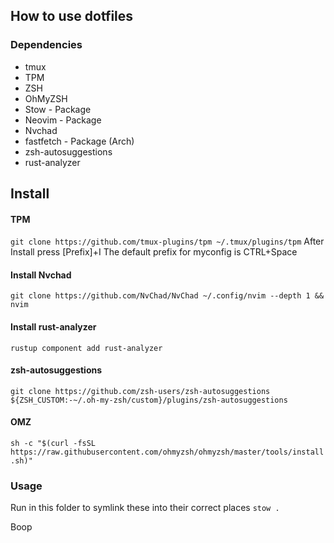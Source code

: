 ## How to use dotfiles

### Dependencies

* tmux
* TPM
* ZSH
* OhMyZSH
* Stow - Package
* Neovim - Package
* Nvchad
* fastfetch - Package (Arch)
* zsh-autosuggestions
* rust-analyzer


## Install

#### TPM

`git clone https://github.com/tmux-plugins/tpm ~/.tmux/plugins/tpm`
After Install press [Prefix]+I
The default prefix for myconfig is CTRL+Space

#### Install Nvchad

`git clone https://github.com/NvChad/NvChad ~/.config/nvim --depth 1 && nvim`

#### Install rust-analyzer

`rustup component add rust-analyzer` 

#### zsh-autosuggestions

`git clone https://github.com/zsh-users/zsh-autosuggestions ${ZSH_CUSTOM:-~/.oh-my-zsh/custom}/plugins/zsh-autosuggestions`

#### OMZ

`sh -c "$(curl -fsSL https://raw.githubusercontent.com/ohmyzsh/ohmyzsh/master/tools/install.sh)"`


### Usage

Run in this folder to symlink these into their correct places
`stow .`








Boop

